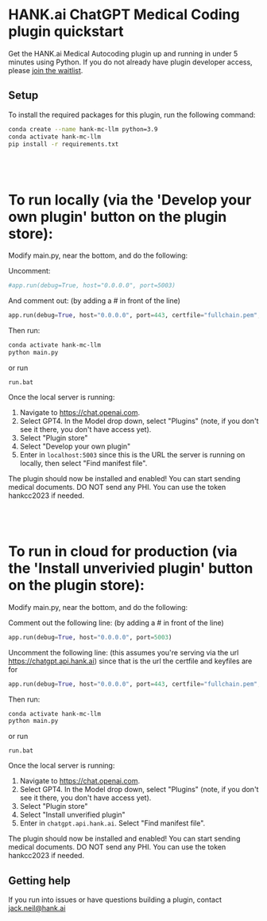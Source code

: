 # HANK.ai ChatGPT Medical Coding plugin quickstart

Get the HANK.ai Medical Autocoding plugin up and running in under 5 minutes using Python. If you do not already have plugin developer access, please [join the waitlist](https://openai.com/waitlist/plugins).

## Setup

To install the required packages for this plugin, run the following command:

```bash
conda create --name hank-mc-llm python=3.9
conda activate hank-mc-llm
pip install -r requirements.txt
```

<br><br>

# To run locally (via the 'Develop your own plugin' button on the plugin store): 
Modify main.py, near the bottom, and do the following:

Uncomment:
```python
#app.run(debug=True, host="0.0.0.0", port=5003)
```
And comment out: (by adding a # in front of the line)
```python
app.run(debug=True, host="0.0.0.0", port=443, certfile="fullchain.pem", keyfile="privkey.pem")

```

Then run:
```bash
conda activate hank-mc-llm
python main.py
```

or run
```
run.bat
```


Once the local server is running:

1. Navigate to https://chat.openai.com. 
2. Select GPT4. In the Model drop down, select "Plugins" (note, if you don't see it there, you don't have access yet).
3. Select "Plugin store"
4. Select "Develop your own plugin"
5. Enter in `localhost:5003` since this is the URL the server is running on locally, then select "Find manifest file".

The plugin should now be installed and enabled! You can start sending medical documents. DO NOT send any PHI.
You can use the token hankcc2023 if needed.

<br><br>
# To run in cloud for production (via the 'Install unverivied plugin' button on the plugin store): 
Modify main.py, near the bottom, and do the following:

Comment out the following line: (by adding a # in front of the line)
```python
app.run(debug=True, host="0.0.0.0", port=5003)
```
Uncomment the following line: (this assumes you're serving via the url https://chatgpt.api.hank.ai) since that is the url the certfile and keyfiles are for
```python
app.run(debug=True, host="0.0.0.0", port=443, certfile="fullchain.pem", keyfile="privkey.pem")

```

Then run:
```bash
conda activate hank-mc-llm
python main.py
```

or run
```
run.bat
```


Once the local server is running:

1. Navigate to https://chat.openai.com. 
2. Select GPT4. In the Model drop down, select "Plugins" (note, if you don't see it there, you don't have access yet).
3. Select "Plugin store"
4. Select "Install unverified plugin"
5. Enter in `chatgpt.api.hank.ai`. Select "Find manifest file".

The plugin should now be installed and enabled! You can start sending medical documents. DO NOT send any PHI.
You can use the token hankcc2023 if needed.



## Getting help

If you run into issues or have questions building a plugin, contact jack.neil@hank.ai 
